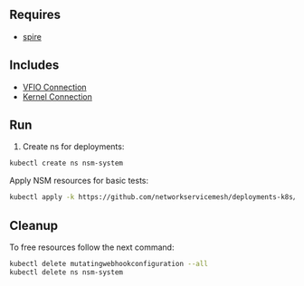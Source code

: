 ## Requires

- [spire](../spire)

## Includes

- [VFIO Connection](../use-cases/Vfio2Noop)
- [Kernel Connection](../use-cases/SriovKernel2Noop)

## Run

1. Create ns for deployments:
```bash
kubectl create ns nsm-system
```

Apply NSM resources for basic tests:
```bash
kubectl apply -k https://github.com/networkservicemesh/deployments-k8s/examples/sriov?ref=b2be189d4bf57f329d4225a87d920081575d7c2d
```

## Cleanup

To free resources follow the next command:
```bash
kubectl delete mutatingwebhookconfiguration --all
kubectl delete ns nsm-system
```
